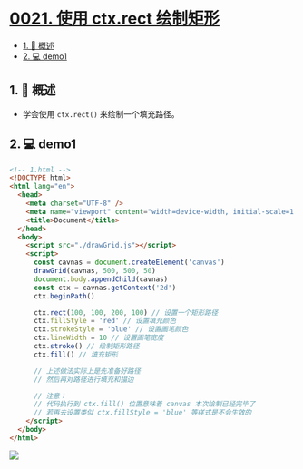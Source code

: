 # [0021. 使用 ctx.rect 绘制矩形](https://github.com/Tdahuyou/TNotes.canvas/tree/main/notes/0021.%20%E4%BD%BF%E7%94%A8%20ctx.rect%20%E7%BB%98%E5%88%B6%E7%9F%A9%E5%BD%A2)

<!-- region:toc -->

- [1. 📝 概述](#1--概述)
- [2. 💻 demo1](#2--demo1)

<!-- endregion:toc -->

## 1. 📝 概述

- 学会使用 `ctx.rect()` 来绘制一个填充路径。

## 2. 💻 demo1

```html
<!-- 1.html -->
<!DOCTYPE html>
<html lang="en">
  <head>
    <meta charset="UTF-8" />
    <meta name="viewport" content="width=device-width, initial-scale=1.0" />
    <title>Document</title>
  </head>
  <body>
    <script src="./drawGrid.js"></script>
    <script>
      const cavnas = document.createElement('canvas')
      drawGrid(cavnas, 500, 500, 50)
      document.body.appendChild(cavnas)
      const ctx = cavnas.getContext('2d')
      ctx.beginPath()

      ctx.rect(100, 100, 200, 100) // 设置一个矩形路径
      ctx.fillStyle = 'red' // 设置填充颜色
      ctx.strokeStyle = 'blue' // 设置画笔颜色
      ctx.lineWidth = 10 // 设置画笔宽度
      ctx.stroke() // 绘制矩形路径
      ctx.fill() // 填充矩形

      // 上述做法实际上是先准备好路径
      // 然后再对路径进行填充和描边

      // 注意：
      // 代码执行到 ctx.fill() 位置意味着 canvas 本次绘制已经完毕了
      // 若再去设置类似 ctx.fillStyle = 'blue' 等样式是不会生效的
    </script>
  </body>
</html>
```

![](https://cdn.jsdelivr.net/gh/Tdahuyou/imgs@main/2024-10-04-00-48-50.png)
